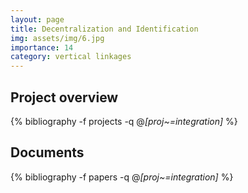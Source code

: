 ```yaml
---
layout: page
title: Decentralization and Identification
img: assets/img/6.jpg
importance: 14
category: vertical linkages
---
```


## Project overview

<div class="publications">

  {% bibliography -f projects -q @*[proj~=integration]* %}

</div>

## Documents

<div class="publications">

  {% bibliography -f papers -q @*[proj~=integration]* %}

</div>


